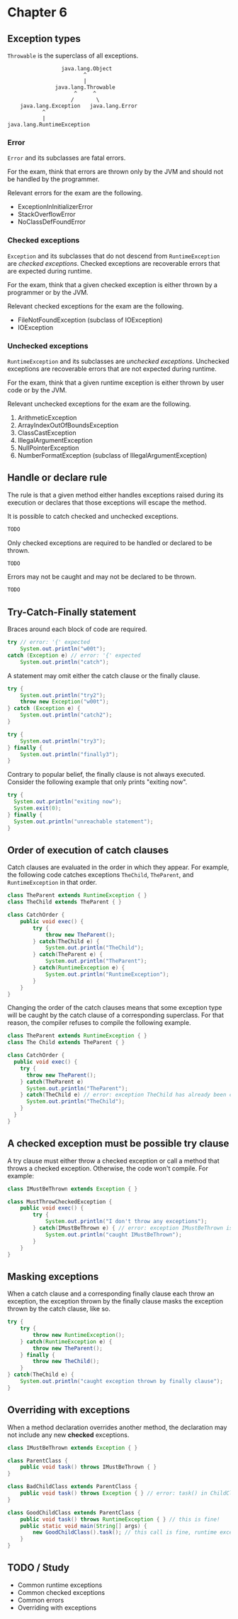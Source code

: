 # Chapter 6

## Exception types

`Throwable` is the superclass of all exceptions.

```asciidoc
                 java.lang.Object
                        ^
                        |
               java.lang.Throwable
                     ^     ^
                    /       \
    java.lang.Exception   java.lang.Error
           ^
           |
java.lang.RuntimeException
```

### Error

`Error` and its subclasses are fatal errors.

For the exam, think that errors are thrown only by the JVM and should
not be handled by the programmer.

Relevant errors for the exam are the following.

- ExceptionInInitializerError
- StackOverflowError
- NoClassDefFoundError

### Checked exceptions

`Exception` and its subclasses that do not descend from
`RuntimeException` are _checked exceptions_.
Checked exceptions are recoverable errors that are expected during
runtime.

For the exam, think that a given checked exception is either thrown by
a programmer or by the JVM.

Relevant checked exceptions for the exam are the following.

- FileNotFoundException (subclass of IOException)
- IOException

### Unchecked exceptions

`RuntimeException` and its subclasses are _unchecked exceptions_.
Unchecked exceptions are recoverable errors that are not expected
during runtime.

For the exam, think that a given runtime exception is either thrown by
user code or by the JVM.

Relevant unchecked exceptions for the exam are the following.

1. ArithmeticException
2. ArrayIndexOutOfBoundsException
3. ClassCastException
4. IllegalArgumentException
5. NullPointerException
6. NumberFormatException (subclass of IllegalArgumentException)

## Handle or declare rule

The rule is that a given method either handles exceptions raised
during its execution or declares that those exceptions will escape the
method.

It is possible to catch checked and unchecked exceptions.

```java
TODO
```

Only checked exceptions are required to be handled or declared to be
thrown.

```java
TODO
```

Errors may not be caught and may not be declared to be thrown.

```java
TODO
```

## Try-Catch-Finally statement

Braces around each block of code are required.

```java
try // error: '{' expected
    System.out.println("w00t");
catch (Exception e) // error: '{' expected
    System.out.println("catch");
```

A statement may omit either the catch clause or the finally clause.

```java
try {
    System.out.println("try2");
    throw new Exception("w00t");
} catch (Exception e) {
    System.out.println("catch2");
}

try {
    System.out.println("try3");
} finally {
    System.out.println("finally3");
}
```

Contrary to popular belief, the finally clause is not always
executed. Consider the following example that only prints "exiting
now".

```java
try {
  System.out.println("exiting now");
  System.exit(0);
} finally {
  System.out.println("unreachable statement");
}
```

## Order of execution of catch clauses

Catch clauses are evaluated in the order in which they appear.
For example, the following code catches exceptions `TheChild`,
`TheParent`, and `RuntimeException` in that order.

```java
class TheParent extends RuntimeException { }
class TheChild extends TheParent { }

class CatchOrder {
    public void exec() {
        try {
            throw new TheParent();
        } catch(TheChild e) {
            System.out.println("TheChild");
        } catch(TheParent e) {
            System.out.println("TheParent");
        } catch(RuntimeException e) {
            System.out.println("RuntimeException");
        }
    }
}
```

Changing the order of the catch clauses means that some exception type
will be caught by the catch clause of a corresponding superclass. For
that reason, the compiler refuses to compile the following example.

```java
class TheParent extends RuntimeException { }
class The Child extends TheParent { }

class CatchOrder {
  public void exec() {
    try {
      throw new TheParent();
    } catch(TheParent e)
      System.out.println("TheParent");
    } catch(TheChild e) // error: exception TheChild has already been caught
      System.out.println("TheChild");
    }
  }
}
```

## A checked exception must be possible try clause

A try clause must either throw a checked exception or call a method
that throws a checked exception. Otherwise, the code won't
compile. For example:


```java
class IMustBeThrown extends Exception { }

class MustThrowCheckedException {
    public void exec() {
        try {
            System.out.println("I don't throw any exceptions");
        } catch(IMustBeThrown e) { // error: exception IMustBeThrown is never thrown in body of corresponding try statement
            System.out.println("caught IMustBeThrown");
        }
    }
}

```

## Masking exceptions

When a catch clause and a corresponding finally clause each throw an
exception, the exception thrown by the finally clause masks the
exception thrown by the catch clause, like so.

```java
try {
    try {
        throw new RuntimeException();
    } catch(RuntimeException e) {
        throw new TheParent();
    } finally {
        throw new TheChild();
    }
} catch(TheChild e) {
    System.out.println("caught exception thrown by finally clause");
}
```

## Overriding with exceptions

When a method declaration overrides another method, the declaration
may not include any new **checked** exceptions.

```java
class IMustBeThrown extends Exception { }

class ParentClass {
    public void task() throws IMustBeThrown { }
}

class BadChildClass extends ParentClass {
    public void task() throws Exception { } // error: task() in ChildClass cannot override task() in ParentClass, overridden method does not throw Exception
}

class GoodChildClass extends ParentClass {
    public void task() throws RuntimeException { } // this is fine!
    public static void main(String[] args) {
        new GoodChildClass().task(); // this call is fine, runtime exceptions are unchecked exceptions
    }
}
```

## TODO / Study

- Common runtime exceptions
- Common checked exceptions
- Common errors
- Overriding with exceptions